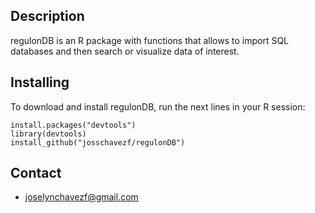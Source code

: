 ## Description

regulonDB is an R package with functions that allows to import SQL databases and then search or visualize data of interest.

## Installing

To download and install regulonDB, run the next lines in your R session:

```
install.packages("devtools")
library(devtools)
install_github("josschavezf/regulonDB")
```

## Contact

- joselynchavezf@gmail.com

